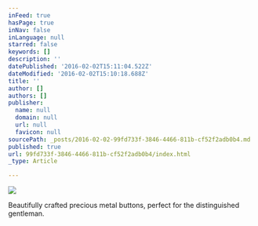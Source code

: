 ```yaml
---
inFeed: true
hasPage: true
inNav: false
inLanguage: null
starred: false
keywords: []
description: ''
datePublished: '2016-02-02T15:11:04.522Z'
dateModified: '2016-02-02T15:10:18.688Z'
title: ''
author: []
authors: []
publisher:
  name: null
  domain: null
  url: null
  favicon: null
sourcePath: _posts/2016-02-02-99fd733f-3846-4466-811b-cf52f2adb0b4.md
published: true
url: 99fd733f-3846-4466-811b-cf52f2adb0b4/index.html
_type: Article

---
```

![](https://the-grid-user-content.s3-us-west-2.amazonaws.com/6bcc36ad-5403-4bd9-b8a9-b2ffe95a996d.jpg)

Beautifully crafted precious metal buttons, perfect for the distinguished gentleman.